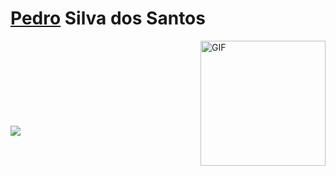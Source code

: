 # [Pedro](https://psdsantos.github.io/psdsantos/)  Silva dos Santos

<img align="right" alt="GIF" src="https://drive.google.com/uc?id=1v3eglsW2vOnkTr7fdRDVeoogVVOgf2lA" height=200px/>
<br/>
<br/>
<br/>
<br/>
<br/>
<br/>
<br/>
<br/>
<img src="https://render.githubusercontent.com/render/math?math=\sqrt{-1}">

